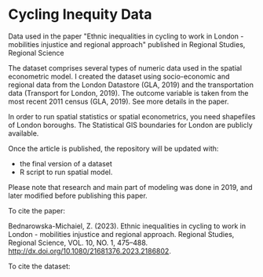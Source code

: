 # Cycling Inequity Data
Data used in the paper "Ethnic inequalities in cycling to work in London - mobilities injustice and regional approach" published in Regional Studies, Regional Science

The dataset comprises several types of numeric data used in the spatial econometric model. 
I created the dataset using socio-economic and regional data from the London Datastore (GLA, 2019) and the transportation data (Transport for London, 2019). The outcome variable is taken from the most recent 2011 census (GLA, 2019). See more details in the paper.

In order to run spatial statistics or spatial econometrics, you need shapefiles of London boroughs. The Statistical GIS boundaries for London are publicly available. 

Once the article is published, the repository will be updated with:
* the final version of a dataset
* R script to run spatial model.

Please note that research and main part of modeling was done in 2019, and later modified before publishing this paper.

To cite the paper:

Bednarowska-Michaiel, Z. (2023). Ethnic inequalities in cycling to work in London - mobilities injustice and regional approach. Regional Studies, Regional Science, VOL. 10, NO. 1, 475–488. http://dx.doi.org/10.1080/21681376.2023.2186802.

To cite the dataset:
